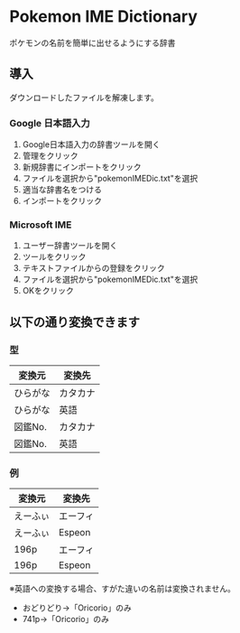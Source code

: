 # Pokemon IME Dictionary

ポケモンの名前を簡単に出せるようにする辞書

## 導入

ダウンロードしたファイルを解凍します。

### Google 日本語入力

1. Google日本語入力の辞書ツールを開く
2. 管理をクリック
3. 新規辞書にインポートをクリック
4. ファイルを選択から"pokemonIMEDic.txt"を選択
5. 適当な辞書名をつける
6. インポートをクリック

### Microsoft IME

1. ユーザー辞書ツールを開く
2. ツールをクリック
3. テキストファイルからの登録をクリック
4. ファイルを選択から"pokemonIMEDic.txt"を選択
5. OKをクリック


## 以下の通り変換できます

### 型

変換元|変換先
---|---
ひらがな|カタカナ
ひらがな|英語
図鑑No.|カタカナ
図鑑No.|英語

### 例

変換元|変換先
---|---
えーふぃ|エーフィ
えーふぃ|Espeon
196p|エーフィ
196p|Espeon

※英語への変換する場合、すがた違いの名前は変換されません。
- おどりどり→「Oricorio」のみ
- 741p→「Oricorio」のみ
